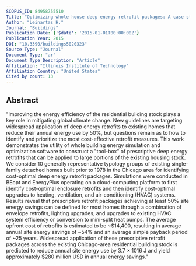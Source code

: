 ```yaml
---
SCOPUS_ID: 84958755510
Title: "Optimizing whole house deep energy retrofit packages: A case study of existing Chicago-area homes"
Author: "Leinartas H."
Journal: "Buildings"
Publication Date: {'$date': '2015-01-01T00:00:00Z'}
Publication Year: 2015
DOI: "10.3390/buildings5020323"
Source Type: "Journal"
Document Type: "ar"
Document Type Description: "Article"
Affiliation: "Illinois Institute of Technology"
Affiliation Country: "United States"
Cited by count: 13
---
```


## Abstract
"Improving the energy efficiency of the residential building stock plays a key role in mitigating global climate change. New guidelines are targeting widespread application of deep energy retrofits to existing homes that reduce their annual energy use by 50%, but questions remain as to how to identify and prioritize the most cost-effective retrofit measures. This work demonstrates the utility of whole building energy simulation and optimization software to construct a \"tool-box\" of prescriptive deep energy retrofits that can be applied to large portions of the existing housing stock. We consider 10 generally representative typology groups of existing single-family detached homes built prior to 1978 in the Chicago area for identifying cost-optimal deep energy retrofit packages. Simulations were conducted in BEopt and EnergyPlus operating on a cloud-computing platform to first identify cost-optimal enclosure retrofits and then identify cost-optimal upgrades to heating, ventilation, and air-conditioning (HVAC) systems. Results reveal that prescriptive retrofit packages achieving at least 50% site energy savings can be defined for most homes through a combination of envelope retrofits, lighting upgrades, and upgrades to existing HVAC system efficiency or conversion to mini-split heat pumps. The average upfront cost of retrofits is estimated to be ~$14,400, resulting in average annual site energy savings of ~54% and an average simple payback period of ~25 years. Widespread application of these prescriptive retrofit packages across the existing Chicago-area residential building stock is predicted to reduce annual site energy use by 3.7 × 1016 J and yield approximately $280 million USD in annual energy savings."
